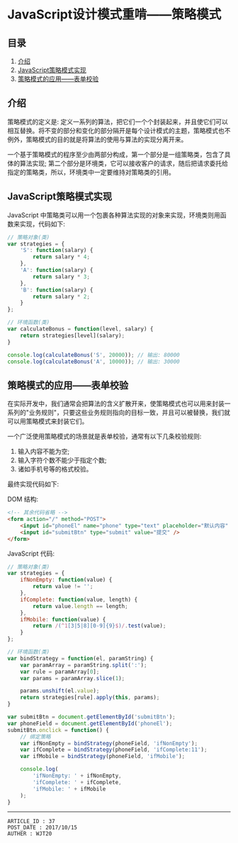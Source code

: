 
# JavaScript设计模式重啃——策略模式 #

## 目录 ##

1. [介绍](#href1)
2. [JavaScript策略模式实现](#href2)
3. [策略模式的应用——表单校验](#href3)

## <a name="href1">介绍</a> ##

策略模式的定义是: 定义一系列的算法，把它们一个个封装起来，并且使它们可以相互替换。将不变的部分和变化的部分隔开是每个设计模式的主题，策略模式也不例外，策略模式的目的就是将算法的使用与算法的实现分离开来。

一个基于策略模式的程序至少由两部分构成，第一个部分是一组策略类，包含了具体的算法实现; 第二个部分是环境类，它可以接收客户的请求，随后把请求委托给指定的策略类，所以，环境类中一定要维持对策略类的引用。

## <a name="href2">JavaScript策略模式实现</a> ##

JavaScript 中策略类可以用一个包裹各种算法实现的对象来实现，环境类则用函数来实现，代码如下:

```js
// 策略对象(类)
var strategies = {
    'S': function(salary) {
        return salary * 4;
    },
    'A': function(salary) {
        return salary * 3;
    },
    'B': function(salary) {
        return salary * 2;
    }
};

// 环境函数(类)
var calculateBonus = function(level, salary) {
    return strategies[level](salary);
}

console.log(calculateBonus('S', 20000)); // 输出: 80000
console.log(calculateBonus('A', 10000)); // 输出: 30000
```

## <a name="href3">策略模式的应用——表单校验</a> ##

在实际开发中，我们通常会把算法的含义扩散开来，使策略模式也可以用来封装一系列的"业务规则"，只要这些业务规则指向的目标一致，并且可以被替换，我们就可以用策略模式来封装它们。

一个广泛使用策略模式的场景就是表单校验，通常有以下几条校验规则:

1. 输入内容不能为空;
2. 输入字符个数不能少于指定个数;
3. 诸如手机号等的格式校验。

最终实现代码如下:

DOM 结构:

```html
<!-- 其余代码省略 -->
<form action="/" method="POST">
    <input id="phoneEl" name="phone" type="text" placeholder="默认内容" />
    <input id="submitBtn" type="submit" value="提交" />
</form>
```

JavaScript 代码:

```js
// 策略对象(类)
var strategies = {
    ifNonEmpty: function(value) {
        return value != '';
    },
    ifComplete: function(value, length) {
        return value.length == length;
    },
    ifMobile: function(value) {
        return /(^1[3|5|8][0-9]{9}$)/.test(value);
    }
};

// 环境函数(类)
var bindStrategy = function(el, paramString) {
    var paramArray = paramString.split(':');
    var rule = paramArray[0];
    var params = paramArray.slice(1);

    params.unshift(el.value);
    return strategies[rule].apply(this, params);
}

var submitBtn = document.getElementById('submitBtn');
var phoneField = document.getElementById('phoneEl');
submitBtn.onclick = function() {
    // 绑定策略
    var ifNonEmpty = bindStrategy(phoneField, 'ifNonEmpty');
    var ifComplete = bindStrategy(phoneField, 'ifComplete:11');
    var ifMobile = bindStrategy(phoneField, 'ifMobile');

    console.log(
        'ifNonEmpty: ' + ifNonEmpty,
        'ifComplete: ' + ifComplete,
        'ifMobile: ' + ifMobile
    );
}
```

---

```
ARTICLE_ID : 37
POST_DATE : 2017/10/15
AUTHER : WJT20
```
